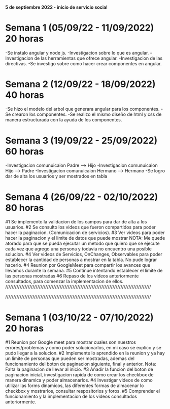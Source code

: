 #### 5 de septiembre 2022 - inicio de servicio social

# Semana 1 (05/09/22 - 11/09/2022) 20 horas
-Se instalo angular y node js.
-Investigacion sobre lo que es angular.
-Investigacion de las herramientas que ofrece angular.
-Investigacion de las directivas.
-Se investigo sobre como hacer crear componentes en angular.
# Semana 2 (12/09/22 - 18/09/2022) 40 horas
-Se hizo el modelo del arbol que generara angular para los componentes.
-Se crearon los componentes.
-Se realizo el mismo diseño de html y css de manera estructurada con la ayuda de los componentes.
# Semana 3 (19/09/22 - 25/09/2022) 60 horas
-Investigacion comunuicaion Padre --> Hijo
-Investigacion comunuicaion Hijo --> Padre
-Investigacion comunuicaion Hermano --> Hermano
-Se logro dar de alta los usuarios y ser mostrados en tabla
# Semana 4 (26/09/22 - 02/10/2022) 80 horas
#1 Se implemento la validacion de los campos para dar de alta a los usuarios.
#2 Se consulto los videos que fueron compartidos para poder hacer la paginacion. (Comunicacion de servicios).
#3 Ver videos para poder hacer la paginacion y el limite de datos que puede mostrar
NOTA: Me quede atorado para que se pueda ejecutar un metodo que quiero que se ejecute cada vez que agrego una 
persona y todavia no encuentro una posible solucion.
#4 Ver videos de Servicios, OnChanges, Observables para poder establecer la cantidad de personas a mostrar en la tabla.
No pude lograr hacerlo.
#4 Reunion por GoogleMeet para compartir los avances que llevamos durante la semana.
#5 Continue intentando  establecer el limite de las personas mostradas
#6 Repaso de los videos anteriormente consultados, para comenzar la implementacion de ellos.
///////////////////////////////////////////////////////////////////////////////////////////

///////////////////////////////////////////////////////////////////////////////////////////
# Semana 1 (03/10/22 - 07/10/2022) 20 horas
#1 Reunion por Google meet para mostrar cuales son nuestros errores/problemas y como poder solucionarlos, en mi caso se explico y se pudo llegar a la solucion.
#2 Implemente lo aprendido en la reunion y ya hay un limite de personas que pueden ser mostradas, ademas del funcionamiento del boton de paginacion siguiente, final y anterior. Nota: Falta la paginacion de llevar al inicio.
#3 Añadir la funcion del boton de paginacion inicial, investigacion rapida de como crear los checkbox de manera dinamica y poder almacenarlos.
#4 Investigar videos de como utilizar las forms dinamicos, las diferentes formas de almacenar lo checkbox y mostrarlos, consultar respositorios y foros.
#5 Comprender el funcionamiento y la implementacion de los videos consultados anteriormente.
